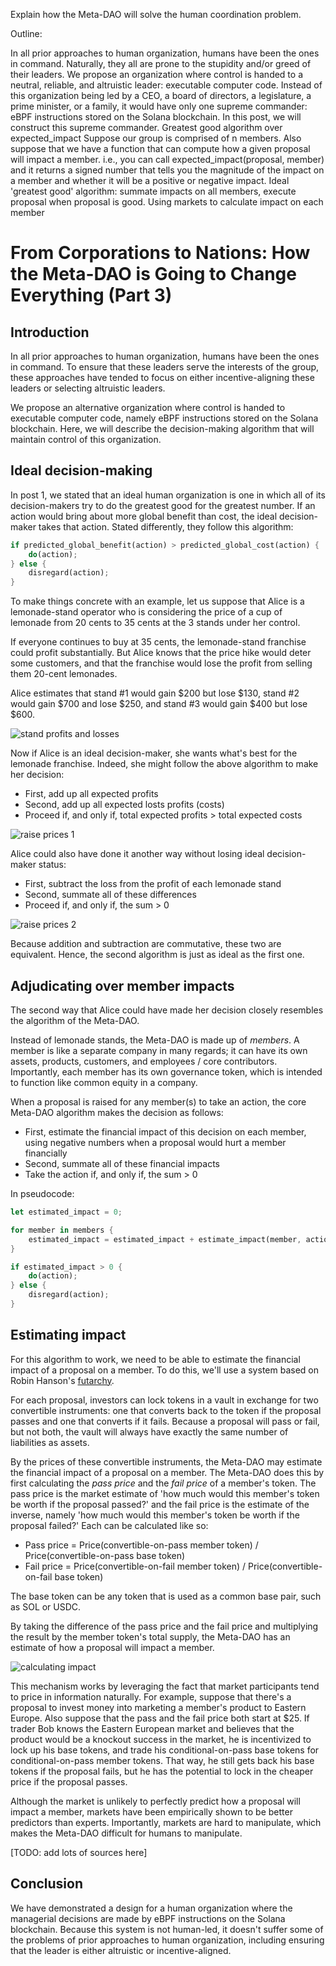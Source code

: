 Explain how the Meta-DAO will solve the human coordination problem.

Outline:

In all prior approaches to human organization, humans have been the ones in command. Naturally, they all are prone to the stupidity and/or greed of their leaders. We propose an organization where control is handed to a neutral, reliable, and altruistic leader: executable computer code. Instead of this organization being led by a CEO, a board of directors, a legislature, a prime minister, or a family, it would have only one supreme commander: eBPF instructions stored on the Solana blockchain. In this post, we will construct this supreme commander.
Greatest good algorithm over expected_impact
Suppose our group is comprised of n members. Also suppose that we have a function that can compute how a given proposal will impact a member. i.e., you can call expected_impact(proposal, member) and it returns a signed number that tells you the magnitude of the impact on a member and whether it will be a positive or negative impact.
Ideal 'greatest good' algorithm: summate impacts on all members, execute proposal when proposal is good.
Using markets to calculate impact on each member

# From Corporations to Nations: How the Meta-DAO is Going to Change Everything (Part 3)

## Introduction

In all prior approaches to human organization, humans have been the ones in command. To ensure that these leaders serve the interests of the group, these approaches have tended to focus on either incentive-aligning these leaders or selecting altruistic leaders.

We propose an alternative organization where control is handed to executable computer code, namely eBPF instructions stored on the Solana blockchain. Here, we will describe the decision-making algorithm that will maintain control of this organization. 

## Ideal decision-making

In post 1, we stated that an ideal human organization is one in which all of its decision-makers try to do the greatest good for the greatest number. If an action would bring about more global benefit than cost, the ideal decision-maker takes that action. Stated differently, they follow this algorithm:

```rust
if predicted_global_benefit(action) > predicted_global_cost(action) {
    do(action);
} else {
    disregard(action);
}
```

To make things concrete with an example, let us suppose that Alice is a lemonade-stand operator who is considering the price of a cup of lemonade from 20 cents to 35 cents at the 3 stands under her control. 

If everyone continues to buy at 35 cents, the lemonade-stand franchise could profit substantially. But Alice knows that the price hike would deter some customers, and that the franchise would lose the profit from selling them 20-cent lemonades.

Alice estimates that stand #1 would gain $200 but lose $130, stand #2 would gain $700 and lose $250, and stand #3 would gain $400 but lose $600. 

![stand profits and losses](media/raise_prices_0.png)

Now if Alice is an ideal decision-maker,  she wants what's best for the lemonade franchise. Indeed, she might follow the above algorithm to make her decision:
- First, add up all expected profits
- Second, add up all expected losts profits (costs)
- Proceed if, and only if, total expected profits > total expected costs

![raise prices 1](media/raise_prices_1.png)

Alice could also have done it another way without losing ideal decision-maker status:
- First, subtract the loss from the profit of each lemonade stand
- Second, summate all of these differences
- Proceed if, and only if, the sum > 0

![raise prices 2](media/raise_prices_2.png)

Because addition and subtraction are commutative, these two are equivalent. Hence, the second algorithm is just as ideal as the first one.

## Adjudicating over member impacts

The second way that Alice could have made her decision closely resembles the algorithm of the Meta-DAO.

Instead of lemonade stands, the Meta-DAO is made up of *members*. A member is like a separate company in many regards; it can have its own assets, products, customers, and employees / core contributors. Importantly, each member has its own governance token, which is intended to function like common equity in a company.

When a proposal is raised for any member(s) to take an action, the core Meta-DAO algorithm makes the decision as follows:
- First, estimate the financial impact of this decision on each member, using negative numbers when a proposal would hurt a member financially
- Second, summate all of these financial impacts
- Take the action if, and only if, the sum > 0

In pseudocode:

```rust
let estimated_impact = 0;

for member in members {
    estimated_impact = estimated_impact + estimate_impact(member, action);
}

if estimated_impact > 0 {
    do(action);
} else {
    disregard(action);
}
```

## Estimating impact

For this algorithm to work, we need to be able to estimate the financial impact of a proposal on a member. To do this, we'll use a system based on Robin Hanson's [futarchy](https://mason.gmu.edu/~rhanson/futarchy.html). 

For each proposal, investors can lock tokens in a vault in exchange for two convertible instruments: one that converts back to the token if the proposal passes and one that converts if it fails. Because a proposal will pass or fail, but not both, the vault will always have exactly the same number of liabilities as assets.

By the prices of these convertible instruments, the Meta-DAO may estimate the financial impact of a proposal on a member. The Meta-DAO does this by first calculating the *pass price* and the *fail price* of a member's token. The pass price is the market estimate of 'how much would this member's token be worth if the proposal passed?' and the fail price is the estimate of the inverse, namely 'how much would this member's token be worth if the proposal failed?' Each can be calculated like so:
- Pass price = Price(convertible-on-pass member token) / Price(convertible-on-pass base token)
- Fail price = Price(convertible-on-fail member token) / Price(convertible-on-fail base token)

The base token can be any token that is used as a common base pair, such as SOL or USDC.

By taking the difference of the pass price and the fail price and multiplying the result by the member token's total supply, the Meta-DAO has an estimate of how a proposal will impact a member.

![calculating impact](media/CalculatingImpact.drawio.png)

This mechanism works by leveraging the fact that market participants tend to price in information naturally. For example, suppose that there's a proposal to invest money into marketing a member's product to Eastern Europe. Also suppose that the pass and the fail price both start at $25. If trader Bob knows the Eastern European market and believes that the product would be a knockout success in the market, he is incentivized to lock up his base tokens, and trade his conditional-on-pass base tokens for conditional-on-pass member tokens. That way, he still gets back his base tokens if the proposal fails, but he has the potential to lock in the cheaper price if the proposal passes.

Although the market is unlikely to perfectly predict how a proposal will impact a member, markets have been empirically shown to be better predictors than experts. Importantly, markets are hard to manipulate, which makes the Meta-DAO difficult for humans to manipulate.

[TODO: add lots of sources here]

## Conclusion

We have demonstrated a design for a human organization where the managerial decisions are made by eBPF instructions on the Solana blockchain. Because this system is not human-led, it doesn't suffer some of the problems of prior approaches to human organization, including ensuring that the leader is either altruistic or incentive-aligned. 




